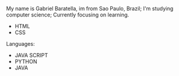 My name is Gabriel Baratella, im from Sao Paulo, Brazil;
I'm studying computer science;
Currently focusing on learning.
- HTML
- CSS
 
Languages:
- JAVA SCRIPT
- PYTHON
- JAVA
